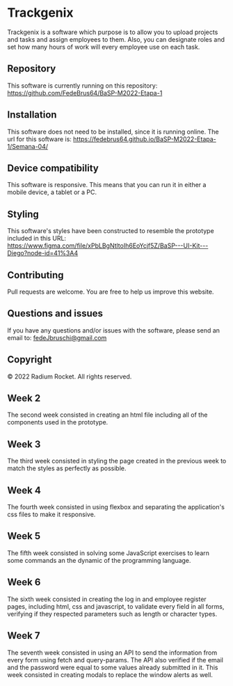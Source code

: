# Trackgenix
Trackgenix is a software which purpose is to allow you to upload projects and tasks and assign employees to them.
Also, you can designate roles and set how many hours of work will every employee use on each task.

## Repository

This software is currently running on this repository: https://github.com/FedeBrus64/BaSP-M2022-Etapa-1

## Installation

This software does not need to be installed, since it is running online. The url for this software is: https://fedebrus64.github.io/BaSP-M2022-Etapa-1/Semana-04/

## Device compatibility

This software is responsive. This means that you can run it in either a mobile device, a tablet or a PC.

## Styling

This software's styles have been constructed to resemble the prototype included in this URL: https://www.figma.com/file/xPbLBgNtltoIh6EoYcjf5Z/BaSP---UI-Kit---Diego?node-id=41%3A4

## Contributing

Pull requests are welcome. You are free to help us improve this website.

## Questions and issues

If you have any questions and/or issues with the software, please send an email to: fedeJbruschi@gmail.com

## Copyright

© 2022 Radium Rocket. All rights reserved.

## Week 2

The second week consisted in creating an html file including all of the components used in the prototype.

## Week 3

The third week consisted in styling the page created in the previous week to match the styles as perfectly as possible.

## Week 4

The fourth week consisted in using flexbox and separating the application's css files to make it responsive.

## Week 5

The fifth week consisted in solving some JavaScript exercises to learn some commands an the dynamic of the programming language.

## Week 6

The sixth week consisted in creating the log in and employee register pages, including html, css and javascript, to validate every field in all forms, verifying if they respected parameters such as length or character types.

## Week 7

The seventh week consisted in using an API to send the information from every form using fetch and query-params. The API also verified if the email and the password were equal to some values already submitted in it. This week consisted in creating modals to replace the window alerts as well.